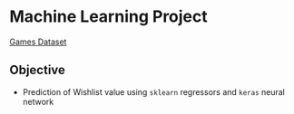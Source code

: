 # Machine Learning Project

[Games Dataset](https://www.kaggle.com/datasets/arnabchaki/popular-video-games-1980-2023)

## Objective
  * Prediction of Wishlist value using `sklearn` regressors and `keras` neural network 
